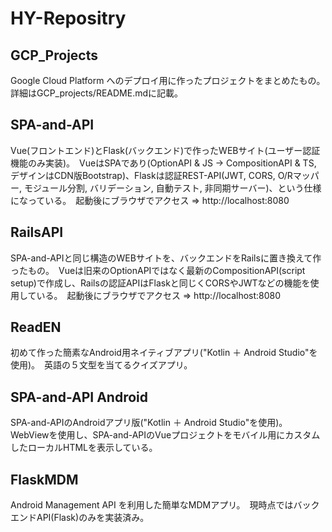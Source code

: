 # HY-Repositry

## GCP_Projects
Google Cloud Platform へのデプロイ用に作ったプロジェクトをまとめたもの。　詳細はGCP_projects/README.mdに記載。

## SPA-and-API
Vue(フロントエンド)とFlask(バックエンド)で作ったWEBサイト(ユーザー認証機能のみ実装)。　VueはSPAであり(OptionAPI & JS -> CompositionAPI & TS, デザインはCDN版Bootstrap)、Flaskは認証REST-API(JWT, CORS, O/Rマッパー, モジュール分割, バリデーション, 自動テスト, 非同期サーバー)、という仕様になっている。　起動後にブラウザでアクセス ⇒ http://localhost:8080

## RailsAPI
SPA-and-APIと同じ構造のWEBサイトを、バックエンドをRailsに置き換えて作ったもの。　Vueは旧来のOptionAPIではなく最新のCompositionAPI(script setup)で作成し、Railsの認証APIはFlaskと同じくCORSやJWTなどの機能を使用している。　起動後にブラウザでアクセス ⇒ http://localhost:8080

## ReadEN
初めて作った簡素なAndroid用ネイティブアプリ("Kotlin ＋ Android Studio"を使用)。　英語の５文型を当てるクイズアプリ。

## SPA-and-API Android
SPA-and-APIのAndroidアプリ版("Kotlin ＋ Android Studio"を使用)。　WebViewを使用し、SPA-and-APIのVueプロジェクトをモバイル用にカスタムしたローカルHTMLを表示している。

## FlaskMDM
Android Management API を利用した簡単なMDMアプリ。　現時点ではバックエンドAPI(Flask)のみを実装済み。
